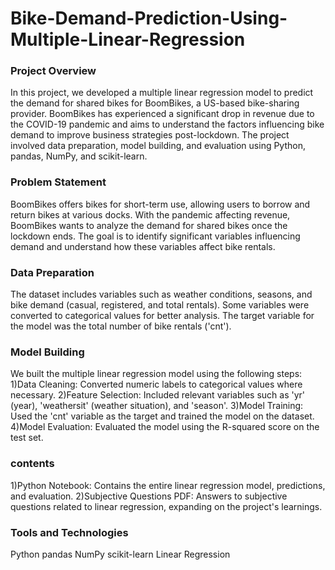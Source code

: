 # Bike-Demand-Prediction-Using-Multiple-Linear-Regression

### Project Overview
In this project, we developed a multiple linear regression model to predict the demand for shared bikes for BoomBikes, a US-based bike-sharing provider. BoomBikes has experienced a significant drop in revenue due to the COVID-19 pandemic and aims to understand the factors influencing bike demand to improve business strategies post-lockdown. The project involved data preparation, model building, and evaluation using Python, pandas, NumPy, and scikit-learn.

### Problem Statement
BoomBikes offers bikes for short-term use, allowing users to borrow and return bikes at various docks. With the pandemic affecting revenue, BoomBikes wants to analyze the demand for shared bikes once the lockdown ends. The goal is to identify significant variables influencing demand and understand how these variables affect bike rentals.

### Data Preparation
The dataset includes variables such as weather conditions, seasons, and bike demand (casual, registered, and total rentals). Some variables were converted to categorical values for better analysis. The target variable for the model was the total number of bike rentals ('cnt').

### Model Building
We built the multiple linear regression model using the following steps:
1)Data Cleaning: Converted numeric labels to categorical values where necessary.
2)Feature Selection: Included relevant variables such as 'yr' (year), 'weathersit' (weather situation), and 'season'.
3)Model Training: Used the 'cnt' variable as the target and trained the model on the dataset.
4)Model Evaluation: Evaluated the model using the R-squared score on the test set.

### contents
1)Python Notebook: Contains the entire linear regression model, predictions, and evaluation.
2)Subjective Questions PDF: Answers to subjective questions related to linear regression, expanding on the project's learnings.

### Tools and Technologies
Python
pandas
NumPy
scikit-learn
Linear Regression
